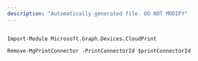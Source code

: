 ```yaml
---
description: "Automatically generated file. DO NOT MODIFY"
---
```


```powershellv1

Import-Module Microsoft.Graph.Devices.CloudPrint

Remove-MgPrintConnector -PrintConnectorId $printConnectorId

```